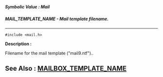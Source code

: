 ##### Symbolic Value : Mail
##### MAIL_TEMPLATE_NAME - Mail template filename.
---
```
#include <mail.h>
```
**Description :**

Filename for the mail template ("mail9.ntf")..

**See Also :**
[MAILBOX_TEMPLATE_NAME](/reference/Symb/MAILBOX_TEMPLATE_NAME)
---
